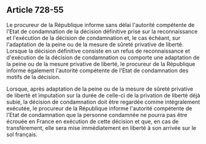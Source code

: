 Article 728-55
----
Le procureur de la République informe sans délai l'autorité compétente de l'Etat
de condamnation de la décision définitive prise sur la reconnaissance et
l'exécution de la décision de condamnation et, le cas échéant, sur l'adaptation
de la peine ou de la mesure de sûreté privative de liberté. Lorsque la décision
définitive consiste en un refus de reconnaissance et d'exécution de la décision
de condamnation ou comporte une adaptation de la peine ou de la mesure privative
de liberté, le procureur de la République informe également l'autorité
compétente de l'Etat de condamnation des motifs de la décision.

Lorsque, après adaptation de la peine ou de la mesure de sûreté privative de
liberté et imputation sur la durée de celle-ci de la privation de liberté déjà
subie, la décision de condamnation doit être regardée comme intégralement
exécutée, le procureur de la République informe l'autorité compétente de l'Etat
de condamnation que la personne condamnée ne pourra pas être écrouée en France
en exécution de cette décision et que, en cas de transfèrement, elle sera mise
immédiatement en liberté à son arrivée sur le sol français.
